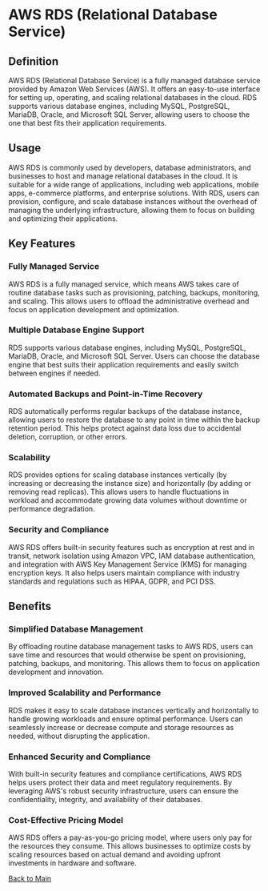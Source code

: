 # AWS RDS (Relational Database Service)

## Definition

AWS RDS (Relational Database Service) is a fully managed database service provided by Amazon Web Services (AWS). It offers an easy-to-use interface for setting up, operating, and scaling relational databases in the cloud. RDS supports various database engines, including MySQL, PostgreSQL, MariaDB, Oracle, and Microsoft SQL Server, allowing users to choose the one that best fits their application requirements.

## Usage

AWS RDS is commonly used by developers, database administrators, and businesses to host and manage relational databases in the cloud. It is suitable for a wide range of applications, including web applications, mobile apps, e-commerce platforms, and enterprise solutions. With RDS, users can provision, configure, and scale database instances without the overhead of managing the underlying infrastructure, allowing them to focus on building and optimizing their applications.

## Key Features

### Fully Managed Service

AWS RDS is a fully managed service, which means AWS takes care of routine database tasks such as provisioning, patching, backups, monitoring, and scaling. This allows users to offload the administrative overhead and focus on application development and optimization.

### Multiple Database Engine Support

RDS supports various database engines, including MySQL, PostgreSQL, MariaDB, Oracle, and Microsoft SQL Server. Users can choose the database engine that best suits their application requirements and easily switch between engines if needed.

### Automated Backups and Point-in-Time Recovery

RDS automatically performs regular backups of the database instance, allowing users to restore the database to any point in time within the backup retention period. This helps protect against data loss due to accidental deletion, corruption, or other errors.

### Scalability

RDS provides options for scaling database instances vertically (by increasing or decreasing the instance size) and horizontally (by adding or removing read replicas). This allows users to handle fluctuations in workload and accommodate growing data volumes without downtime or performance degradation.

### Security and Compliance

AWS RDS offers built-in security features such as encryption at rest and in transit, network isolation using Amazon VPC, IAM database authentication, and integration with AWS Key Management Service (KMS) for managing encryption keys. It also helps users maintain compliance with industry standards and regulations such as HIPAA, GDPR, and PCI DSS.

## Benefits

### Simplified Database Management

By offloading routine database management tasks to AWS RDS, users can save time and resources that would otherwise be spent on provisioning, patching, backups, and monitoring. This allows them to focus on application development and innovation.

### Improved Scalability and Performance

RDS makes it easy to scale database instances vertically and horizontally to handle growing workloads and ensure optimal performance. Users can seamlessly increase or decrease compute and storage resources as needed, without disrupting the application.

### Enhanced Security and Compliance

With built-in security features and compliance certifications, AWS RDS helps users protect their data and meet regulatory requirements. By leveraging AWS's robust security infrastructure, users can ensure the confidentiality, integrity, and availability of their databases.

### Cost-Effective Pricing Model

AWS RDS offers a pay-as-you-go pricing model, where users only pay for the resources they consume. This allows businesses to optimize costs by scaling resources based on actual demand and avoiding upfront investments in hardware and software.





[Back to Main](readme.md)
